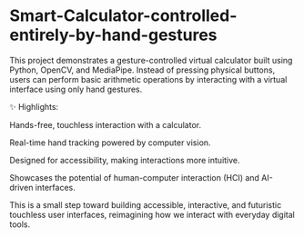 # Smart-Calculator-controlled-entirely-by-hand-gestures
This project demonstrates a gesture-controlled virtual calculator built using Python, OpenCV, and MediaPipe. Instead of pressing physical buttons, users can perform basic arithmetic operations by interacting with a virtual interface using only hand gestures.

✨ Highlights:

Hands-free, touchless interaction with a calculator.

Real-time hand tracking powered by computer vision.

Designed for accessibility, making interactions more intuitive.

Showcases the potential of human-computer interaction (HCI) and AI-driven interfaces.

This is a small step toward building accessible, interactive, and futuristic touchless user interfaces, reimagining how we interact with everyday digital tools.
